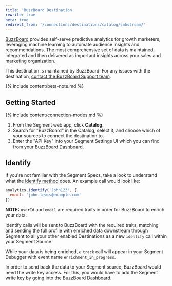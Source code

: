 ```yaml
---
title: 'BuzzBoard Destination'
rewrite: true
beta: true
redirect_from: '/connections/destinations/catalog/smbstream/'
---
```


[BuzzBoard](https://www.buzzboard.com/smbstreams/solutions/?utm_source=segmentio&utm_medium=docs&utm_campaign=partners) provides self-serve predictive analytics for growth marketers, leveraging machine learning to automate audience insights and recommendations. The most comprehensive set of data is maintained, integrated and then delivered as important insights across your sales and marketing organization.

This destination is maintained by BuzzBoard. For any issues with the destination, [contact the BuzzBoard Support team](mailto:support@buzzboard.com).

{% include content/beta-note.md %}

## Getting Started

{% include content/connection-modes.md %}

1. From the Segment web app, click **Catalog**.
2. Search for "BuzzBoard" in the Catalog, select it, and choose which of your sources to connect the destination to.
3. Enter the "API Key" into your Segment Settings UI which you can find from your BuzzBoard [Dashboard](https://sales.buzzboard.com/v5/stream-dashboard).


## Identify

If you're not familiar with the Segment Specs, take a look to understand what the [Identify method](/docs/connections/spec/identify/) does. An example call would look like:

```js
analytics.identify('John123', {
  email: 'john.lewis@example.com'
});
```

**NOTE:** `userId` and `email` are required traits in order for BuzzBoard to enrich your data.

Identify calls will be sent to BuzzBoard with the required traits, matching and sending the full profile with enriched data downstream through Segment to all your other enabled Destinations as a new `identify` call within your Segment Source.

While your data is being enriched, a `track` call will appear in your Segment Debugger with event name `enrichment_in_progress`.

In order to send back the data to your Segment source, BuzzBoard would need the write key access. For this, you would have to add the Segment write key by going into the BuzzBoard [Dashboard](https://sales.buzzboard.com/v5/stream-dashboard).
